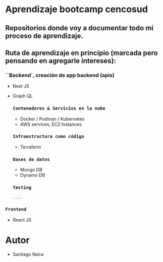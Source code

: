 # Aprendizaje bootcamp cencosud

## Repositorios donde voy a documentar todo mi proceso de aprendizaje.

## Ruta de aprendizaje en principio (marcada pero pensando en agregarle intereses):

### ``Backend`, creación de app backend (apis)

- Nest JS
- Graph QL

  ### `Contenedores & Servicios en la nube`

  - Docker / Podman / Kubernetes
  - AWS services, EC2 Instances

  ### `Infraestructura como código`

  - Terraform

  ### `Bases de datos`

  - Mongo DB
  - Dynamo DB

  ### `Testing`

      ....

### `Frontend`

- React JS

# Autor

- Santiago Neira
